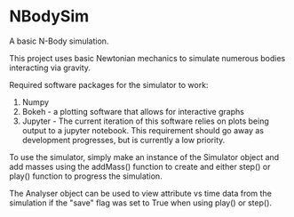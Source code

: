 # NBodySim
A basic N-Body simulation.

This project uses basic Newtonian mechanics to simulate numerous bodies interacting via gravity. 

Required software packages for the simulator to work:

  1. Numpy
  2. Bokeh - a plotting software that allows for interactive graphs
  3. Jupyter - The current iteration of this software relies on plots being output to a jupyter notebook. This requirement should go away as development progresses, but is currently a low priority.
  
To use the simulator, simply make an instance of the Simulator object and add masses using the addMass() function to create and either step() or play() function to progress the simulation.

The Analyser object can be used to view attribute vs time data from the simulation if the "save" flag was set to True when using play() or step(). 
